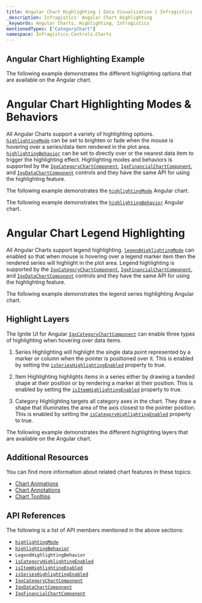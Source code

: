 ```yaml
---
title: Angular Chart Highlighting | Data Visualization | Infragistics
_description: Infragistics' Angular Chart Highlighting
_keywords: Angular Charts, Highlighting, Infragistics
mentionedTypes: ["CategoryChart"]
namespace: Infragistics.Controls.Charts
---
```


## Angular Chart Highlighting Example

The following example demonstrates the different highlighting options that are available on the Angular chart.

<code-view style="height: 500px" alt="Angular Highlighting Example"
           data-demos-base-url="{environment:dvDemosBaseUrl}"
                    iframe-src="{environment:dvDemosBaseUrl}/charts/category-chart/annotations-highlighting"
                                                 github-src="charts/category-chart/annotations-highlighting">
</code-view>


<div class="divider--half"></div>

# Angular Chart Highlighting Modes & Behaviors

All Angular Charts support a variety of highlighting options. [`highlightingMode`]({environment:dvApiBaseUrl}/products/ignite-ui-angular/api/docs/typescript/latest/classes/igniteui_angular_charts.igxdomainchartcomponent.html#highlightingMode) can be set to brighten or fade when the mouse is hovering over a series/data item rendered in the plot area. [`highlightingBehavior`]({environment:dvApiBaseUrl}/products/ignite-ui-angular/api/docs/typescript/latest/classes/igniteui_angular_charts.igxdomainchartcomponent.html#highlightingBehavior) can be set to directly over or the nearest data item to trigger the highlighting effect. Highlighting modes and behaviors is supported by the [`IgxCategoryChartComponent`]({environment:dvApiBaseUrl}/products/ignite-ui-angular/api/docs/typescript/latest/classes/igniteui_angular_charts.igxcategorychartcomponent.html), [`IgxFinancialChartComponent`]({environment:dvApiBaseUrl}/products/ignite-ui-angular/api/docs/typescript/latest/classes/igniteui_angular_charts.igxfinancialchartcomponent.html), and [`IgxDataChartComponent`]({environment:dvApiBaseUrl}/products/ignite-ui-angular/api/docs/typescript/latest/classes/igniteui_angular_charts.igxdatachartcomponent.html) controls and they have the same API for using the highlighting feature.

The following example demonstrates the [`highlightingMode`]({environment:dvApiBaseUrl}/products/ignite-ui-angular/api/docs/typescript/latest/classes/igniteui_angular_charts.igxdomainchartcomponent.html#highlightingMode) Angular chart.

<code-view style="height: 500px" alt="Angular Highlighting Mode Example"
           data-demos-base-url="{environment:dvDemosBaseUrl}"
                    iframe-src="{environment:dvDemosBaseUrl}/charts/category-chart/highlighting-mode"
                                                 github-src="charts/category-chart/highlighting-mode">
</code-view>


The following example demonstrates the [`highlightingBehavior`]({environment:dvApiBaseUrl}/products/ignite-ui-angular/api/docs/typescript/latest/classes/igniteui_angular_charts.igxdomainchartcomponent.html#highlightingBehavior) Angular chart.

<code-view style="height: 500px" alt="Angular Highlighting Mode Example"
           data-demos-base-url="{environment:dvDemosBaseUrl}"
                    iframe-src="{environment:dvDemosBaseUrl}/charts/category-chart/highlighting-behavior"
                                                 github-src="charts/category-chart/highlighting-behavior">
</code-view>


# Angular Chart Legend Highlighting

All Angular Charts support legend highlighting. [`legendHighlightingMode`]({environment:dvApiBaseUrl}/products/ignite-ui-angular/api/docs/typescript/latest/classes/igniteui_angular_charts.igxdomainchartcomponent.html#legendHighlightingMode) can enabled so that when mouse is hovering over a legend marker item then the rendered series will highlight in the plot area. Legend highlighting is supported by the [`IgxCategoryChartComponent`]({environment:dvApiBaseUrl}/products/ignite-ui-angular/api/docs/typescript/latest/classes/igniteui_angular_charts.igxcategorychartcomponent.html), [`IgxFinancialChartComponent`]({environment:dvApiBaseUrl}/products/ignite-ui-angular/api/docs/typescript/latest/classes/igniteui_angular_charts.igxfinancialchartcomponent.html), and [`IgxDataChartComponent`]({environment:dvApiBaseUrl}/products/ignite-ui-angular/api/docs/typescript/latest/classes/igniteui_angular_charts.igxdatachartcomponent.html) controls and they have the same API for using the highlighting feature.

The following example demonstrates the legend series highlighting Angular chart.

<code-view style="height: 500px" alt="Angular Highlighting Mode Example"
           data-demos-base-url="{environment:dvDemosBaseUrl}"
                    iframe-src="{environment:dvDemosBaseUrl}/charts/category-chart/legend-highlighting"
                                                 github-src="charts/category-chart/legend-highlighting">
</code-view>


## Highlight Layers

The Ignite UI for Angular [`IgxCategoryChartComponent`]({environment:dvApiBaseUrl}/products/ignite-ui-angular/api/docs/typescript/latest/classes/igniteui_angular_charts.igxcategorychartcomponent.html) can enable three types of highlighting when hovering over data items.

1.  Series Highlighting will highlight the single data point represented by a marker or column when the pointer is positioned over it. This is enabled by setting the [`isSeriesHighlightingEnabled`]({environment:dvApiBaseUrl}/products/ignite-ui-angular/api/docs/typescript/latest/classes/igniteui_angular_charts.igxdomainchartcomponent.html#isSeriesHighlightingEnabled) property to true.

2.  Item Highlighting highlights items in a series either by drawing a banded shape at their position or by rendering a marker at their position. This is enabled by setting the [`isItemHighlightingEnabled`]({environment:dvApiBaseUrl}/products/ignite-ui-angular/api/docs/typescript/latest/classes/igniteui_angular_charts.igxcategorychartcomponent.html#isItemHighlightingEnabled) property to true.

3.  Category Highlighting targets all category axes in the chart. They draw a shape that illuminates the area of the axis closest to the pointer position. This is enabled by setting the [`isCategoryHighlightingEnabled`]({environment:dvApiBaseUrl}/products/ignite-ui-angular/api/docs/typescript/latest/classes/igniteui_angular_charts.igxcategorychartcomponent.html#isCategoryHighlightingEnabled) property to true.

The following example demonstrates the different highlighting layers that are available on the Angular chart.

<code-view style="height: 500px" alt="Angular Highlighting Example"
           data-demos-base-url="{environment:dvDemosBaseUrl}"
                    iframe-src="{environment:dvDemosBaseUrl}/charts/category-chart/column-chart-with-highlighting"
                                                 github-src="charts/category-chart/column-chart-with-highlighting">
</code-view>


## Additional Resources

You can find more information about related chart features in these topics:

*   [Chart Animations](chart-animations.md)
*   [Chart Annotations](chart-annotations.md)
*   [Chart Tooltips](chart-tooltips.md)

## API References

The following is a list of API members mentioned in the above sections:

*   [`highlightingMode`]({environment:dvApiBaseUrl}/products/ignite-ui-angular/api/docs/typescript/latest/classes/igniteui_angular_charts.igxdomainchartcomponent.html#highlightingMode)
*   [`highlightingBehavior`]({environment:dvApiBaseUrl}/products/ignite-ui-angular/api/docs/typescript/latest/classes/igniteui_angular_charts.igxdomainchartcomponent.html#highlightingBehavior)
*   `LegendHighlightingBehavior`
*   [`isCategoryHighlightingEnabled`]({environment:dvApiBaseUrl}/products/ignite-ui-angular/api/docs/typescript/latest/classes/igniteui_angular_charts.igxcategorychartcomponent.html#isCategoryHighlightingEnabled)
*   [`isItemHighlightingEnabled`]({environment:dvApiBaseUrl}/products/ignite-ui-angular/api/docs/typescript/latest/classes/igniteui_angular_charts.igxcategorychartcomponent.html#isItemHighlightingEnabled)
*   [`isSeriesHighlightingEnabled`]({environment:dvApiBaseUrl}/products/ignite-ui-angular/api/docs/typescript/latest/classes/igniteui_angular_charts.igxdomainchartcomponent.html#isSeriesHighlightingEnabled)
*   [`IgxCategoryChartComponent`]({environment:dvApiBaseUrl}/products/ignite-ui-angular/api/docs/typescript/latest/classes/igniteui_angular_charts.igxcategorychartcomponent.html)
*   [`IgxDataChartComponent`]({environment:dvApiBaseUrl}/products/ignite-ui-angular/api/docs/typescript/latest/classes/igniteui_angular_charts.igxdatachartcomponent.html)
*   [`IgxFinancialChartComponent`]({environment:dvApiBaseUrl}/products/ignite-ui-angular/api/docs/typescript/latest/classes/igniteui_angular_charts.igxfinancialchartcomponent.html)
